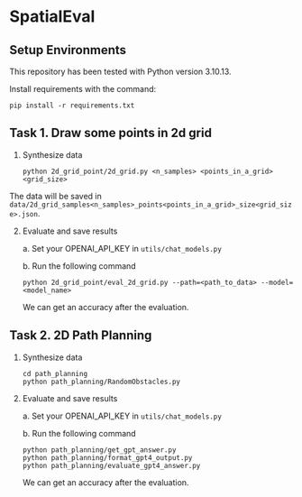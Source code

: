 # SpatialEval

## Setup Environments
This repository has been tested with Python version 3.10.13.

Install requirements with the command:
```
pip install -r requirements.txt
```

## Task 1. Draw some points in 2d grid

1. Synthesize data
	```
	python 2d_grid_point/2d_grid.py <n_samples> <points_in_a_grid> <grid_size>
	```
The data will be saved in `data/2d_grid_samples<n_samples>_points<points_in_a_grid>_size<grid_size>.json`.

2. Evaluate and save results  

    a. Set your OPENAI_API_KEY in `utils/chat_models.py`  

    b. Run the following command  
	```
	python 2d_grid_point/eval_2d_grid.py --path=<path_to_data> --model=<model_name>
	```  

    We can get an accuracy after the evaluation.

## Task 2. 2D Path Planning
1. Synthesize data
	```
	cd path_planning
	python path_planning/RandomObstacles.py
	```

2. Evaluate and save results  

    a. Set your OPENAI_API_KEY in `utils/chat_models.py`  

    b. Run the following command  
    ```shell
    python path_planning/get_gpt_answer.py  
    python path_planning/format_gpt4_output.py  
    python path_planning/evaluate_gpt4_answer.py  
    ```  
   We can get an accuracy after the evaluation.
